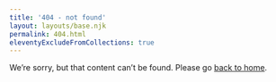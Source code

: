 ```yaml
---
title: '404 - not found'
layout: layouts/base.njk
permalink: 404.html
eleventyExcludeFromCollections: true
---
```


We’re sorry, but that content can’t be found. Please go [back to home](/).


